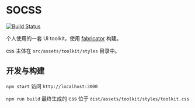 # SOCSS

[![Build Status](https://travis-ci.org/teddy-ma/socss.png)](https://travis-ci.org/teddy-ma/socss)


个人使用的一套 UI toolkit，使用 [fabricator](http://fbrctr.github.io) 构建。

css 主体在 `src/assets/toolkit/styles` 目录中。


## 开发与构建

`npm start` 访问 `http://localhost:3000`

`npm run build` 最终生成的 css 位于 `dist/assets/toolkit/styles/toolkit.css`
